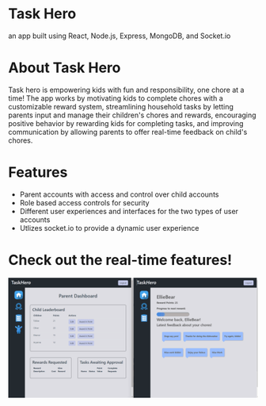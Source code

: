 # Task Hero
an app built using React, Node.js, Express, MongoDB, and Socket.io

# About Task Hero
Task hero is empowering kids with fun and responsibility, one chore at a time! The app works by motivating kids to complete chores with a customizable reward system, streamlining household tasks by letting parents input and manage their children's chores and rewards, encouraging positive behavior by rewarding kids for completing tasks, and improving communication by allowing parents to offer real-time feedback on child's chores. 

# Features
* Parent accounts with access and control over child accounts
* Role based access controls for security
* Different user experiences and interfaces for the two types of user accounts
* Utlizes socket.io to provide a dynamic user experience

# Check out the real-time features!
![Demo of Task Hero](/Demo.gif)
